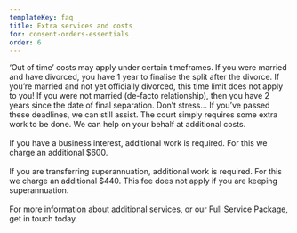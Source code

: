```yaml
---
templateKey: faq
title: Extra services and costs
for: consent-orders-essentials
order: 6
---
```


‘Out of time’ costs may apply under certain timeframes. If you were married and have divorced, you have 1 year to finalise the split after the divorce. If you’re married and not yet officially divorced, this time limit does not apply to you! If you were not married (de-facto relationship), then you have 2 years since the date of final separation. Don’t stress... If you’ve passed these deadlines, we can still assist. The court simply requires some extra work to be done. We can help on your behalf at additional costs.
<br>
<br>
If you have a business interest, additional work is required. For this we charge an additional $600.
<br>
<br>
If you are transferring superannuation, additional work is required. For this we charge an additional $440. This fee does not apply if you are keeping superannuation.
<br>
<br>
For more information about additional services, or our Full Service Package, get in touch today.
